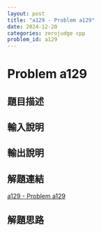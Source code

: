 ```yaml
---
layout: post
title: "a129 - Problem a129"
date: 2024-12-20
categories: zerojudge cpp
problem_id: a129
---
```


# Problem a129

## 題目描述



## 輸入說明



## 輸出說明



## 解題連結

[a129 - Problem a129](https://zerojudge.tw/ShowProblem?problemid=a129)

## 解題思路

